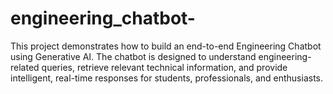 # engineering_chatbot-
This project demonstrates how to build an end-to-end Engineering Chatbot using Generative AI. The chatbot is designed to understand engineering-related queries, retrieve relevant technical information, and provide intelligent, real-time responses for students, professionals, and enthusiasts.
